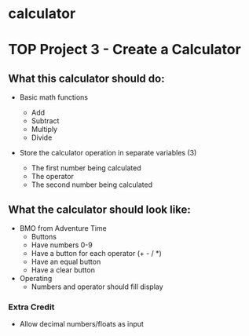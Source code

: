 # calculator
# TOP Project 3 - Create a Calculator

## What this calculator should do:

- Basic math functions
    - Add
    - Subtract
    - Multiply
    - Divide

- Store the calculator operation in separate variables (3)
    - The first number being calculated
    - The operator
    - The second number being calculated

## What the calculator should look like:
- BMO from Adventure Time
    - Buttons
    - Have numbers 0-9
    - Have a button for each operator (+ - / *)
    - Have an equal button
    - Have a clear button
- Operating
    - Numbers and operator should fill display

### Extra Credit
- Allow decimal numbers/floats as input